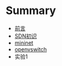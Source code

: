 # Summary

* [前言](README.md)
* [SDN初识](sdn)
* [mininet](mininet)
* [openvswitch](openvswitch)
* 实验1


